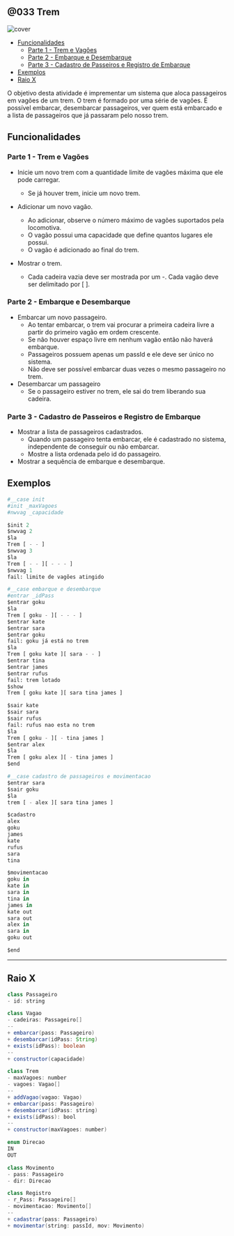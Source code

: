 ## @033 Trem

![cover](https://raw.githubusercontent.com/qxcodepoo/arcade/master/base/033/cover.jpg)

[](toc)

- [Funcionalidades](#funcionalidades)
  - [Parte 1 - Trem e Vagões](#parte-1---trem-e-vagões)
  - [Parte 2 - Embarque e Desembarque](#parte-2---embarque-e-desembarque)
  - [Parte 3 - Cadastro de Passeiros e Registro de Embarque](#parte-3---cadastro-de-passeiros-e-registro-de-embarque)
- [Exemplos](#exemplos)
- [Raio X](#raio-x)
[](toc)

O objetivo desta atividade é imprementar um sistema que aloca passageiros em vagões de um trem. O trem é formado por uma série de vagões. É possível embarcar, desembarcar passageiros, ver quem está embarcado e a lista de passageiros que já passaram pelo nosso trem.

## Funcionalidades

### Parte 1 - Trem e Vagões

- Inicie um novo trem com a quantidade limite de vagões máxima que ele pode carregar.
  - Se já houver trem, inicie um novo trem.

- Adicionar um novo vagão.
    - Ao adicionar, observe o número máximo de vagões suportados pela locomotiva.
    - O vagão possui uma capacidade que define quantos lugares ele possui.
    - O vagão é adicionado ao final do trem.

- Mostrar o trem.
    - Cada cadeira vazia deve ser mostrada por um -. Cada vagão deve ser delimitado por [ ].

### Parte 2 - Embarque e Desembarque

- Embarcar um novo passageiro.
    - Ao tentar embarcar, o trem vai procurar a primeira cadeira livre a partir do primeiro vagão em ordem crescente.
    - Se não houver espaço livre em nenhum vagão então não haverá embarque.
    - Passageiros possuem apenas um passId e ele deve ser único no sistema.
    - Não deve ser possível embarcar duas vezes o mesmo passageiro no trem.
- Desembarcar um passageiro
    - Se o passageiro estiver no trem, ele sai do trem liberando sua cadeira.

### Parte 3 - Cadastro de Passeiros e Registro de Embarque

- Mostrar a lista de passageiros cadastrados.
    - Quando um passageiro tenta embarcar, ele é cadastrado no sistema, independente de conseguir ou não embarcar.
    - Mostre a lista ordenada pelo id do passageiro.
- Mostrar a sequência de embarque e desembarque.


## Exemplos

```python
#__case init 
#init _maxVagoes
#nwvag _capacidade

$init 2
$nwvag 2
$la
Trem [ - - ]
$nwvag 3
$la
Trem [ - - ][ - - - ]
$nwvag 1
fail: limite de vagões atingido

#__case embarque e desembarque
#entrar _idPass
$entrar goku
$la
Trem [ goku - ][ - - - ]
$entrar kate
$entrar sara
$entrar goku
fail: goku já está no trem
$la
Trem [ goku kate ][ sara - - ]
$entrar tina
$entrar james
$entrar rufus
fail: trem lotado
$show
Trem [ goku kate ][ sara tina james ]

$sair kate
$sair sara
$sair rufus
fail: rufus nao esta no trem
$la
Trem [ goku - ][ - tina james ]
$entrar alex
$la
Trem [ goku alex ][ - tina james ]
$end

#__case cadastro de passageiros e movimentacao
$entrar sara
$sair goku
$la
trem [ - alex ][ sara tina james ]

$cadastro
alex
goku
james
kate
rufus
sara
tina

$movimentacao
goku in
kate in
sara in
tina in
james in
kate out
sara out
alex in
sara in
goku out

$end
```

***

## Raio X

```java
class Passageiro
- id: string

class Vagao
- cadeiras: Passageiro[]
--
+ embarcar(pass: Passageiro)
+ desembarcar(idPass: String)
+ exists(idPass): boolean
--
+ constructor(capacidade)

class Trem
- maxVagoes: number
- vagoes: Vagao[]
--
+ addVagao(vagao: Vagao)
+ embarcar(pass: Passageiro)
+ desembarcar(idPass: string)
+ exists(idPass): bool
--
+ constructor(maxVagoes: number)

enum Direcao
IN
OUT

class Movimento
- pass: Passageiro
- dir: Direcao

class Registro
- r_Pass: Passageiro[]
- movimentacao: Movimento[]
--
+ cadastrar(pass: Passageiro)
+ movimentar(string: passId, mov: Movimento)
```
